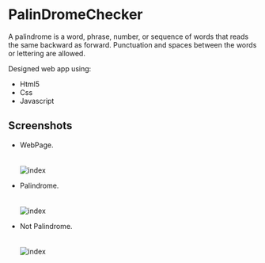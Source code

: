 # PalinDromeChecker
A palindrome is a word, phrase, number, or sequence of words that reads the same backward as forward. Punctuation and spaces between the words or lettering are allowed.


Designed web app using:

- Html5
- Css
- Javascript


## Screenshots
  - WebPage.<br><br><br>
    ![index](https://github.com/HimanshuMaurya1012/PalinDromeChecker/tree/main/img/ss1.PNG)
    <br>
    
  - Palindrome.<br><br><br>
    ![index](https://github.com/HimanshuMaurya1012/PalinDromeChecker/tree/main/img/ss2.PNG)
    <br>
    
    
   - Not Palindrome.<br><br><br>
    ![index](https://github.com/HimanshuMaurya1012/PalinDromeChecker/tree/main/img/ss3.PNG)
    <br>
